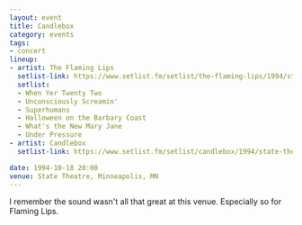 ```yaml
---
layout: event
title: Candlebox
category: events
tags:
- concert
lineup:
- artist: The Flaming Lips
  setlist-link: https://www.setlist.fm/setlist/the-flaming-lips/1994/state-theatre-minneapolis-mn-5bd5bbcc.html
  setlist:
  - When Yer Twenty Two
  - Unconsciously Screamin'
  - Superhumans
  - Halloween on the Barbary Coast
  - What's the New Mary Jane
  - Under Pressure
- artist: Candlebox
  setlist-link: https://www.setlist.fm/setlist/candlebox/1994/state-theatre-minneapolis-mn-23d9083b.html

date: 1994-10-18 20:00
venue: State Theatre, Minneapolis, MN
---
```


I remember the sound wasn't all that great at this venue. Especially so for Flaming Lips.

